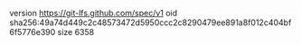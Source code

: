 version https://git-lfs.github.com/spec/v1
oid sha256:49a74d449c2c48573472d5950ccc2c8290479ee891a8f012c404bf6f5776e390
size 6358
